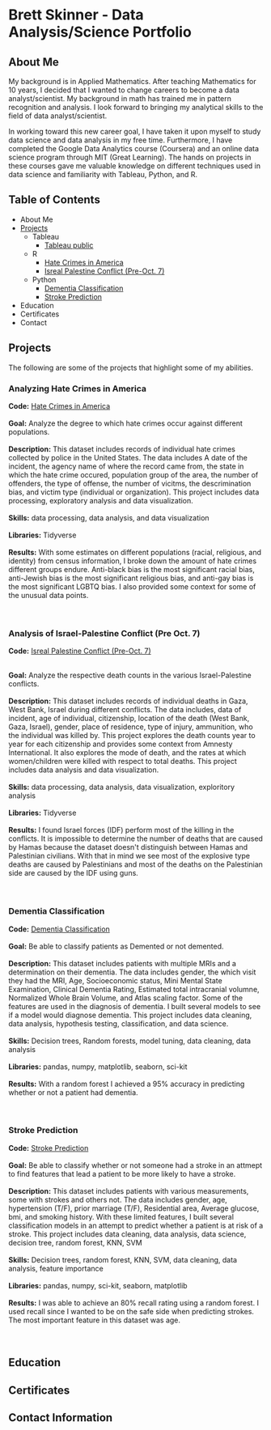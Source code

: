 # Brett Skinner - Data Analysis/Science Portfolio
## About Me
My background is in Applied Mathematics.  After teaching Mathematics for 10 years, I decided that I wanted to change careers to become a data analyst/scientist. My background in math has trained me in pattern recognition and analysis.  I look forward to bringing my analytical skills to the field of data analyst/scientist. 

In working toward this new career goal, I have taken it upon myself to study data science and data analysis in my free time. Furthermore, I have completed the Google Data Analytics course (Coursera) and an online data science program through MIT (Great Learning). The hands on projects in these courses gave me valuable knowledge on different techniques used in data science and familiarity with Tableau, Python, and R. 

## Table of Contents
* About Me
* [Projects](https://github.com/BSkinner87/Data-Analysis-Science-Portfolio/edit/main/README.md#projects)
  * Tableau
    * [Tableau public](https://public.tableau.com/app/profile/brett.skinner4090/vizzes)
  * R
    * [Hate Crimes in America]()
    * [Isreal Palestine Conflict (Pre-Oct. 7)](https://github.com/BSkinner87/Portfolio-Projects/blob/main/Israel_Palestine_Conflict_before_Oct_7_markdown.md)
  * Python
    * [Dementia Classification](https://github.com/BSkinner87/Portfolio-Projects/blob/main/Dementia.ipynb)
    * [Stroke Prediction](https://github.com/BSkinner87/Portfolio-Projects/blob/main/StrokePredictionModels.ipynb)
* Education
* Certificates
* Contact
## Projects
The following are some of the projects that highlight some of my abilities. 
### Analyzing Hate Crimes in America
**Code:** [Hate Crimes in America](https://github.com/BSkinner87/Portfolio-Projects/blob/main/HateCrimeStats.md) <br><br>
**Goal:** Analyze the degree to which hate crimes occur against different populations. <br><br>
**Description:** This dataset includes records of individual hate crimes collected by police in the United States.  The data includes A date of the incident, the agency name of where the record came from, the state in which the hate crime occured, population group of the area, the number of offenders, the type of offense, the number of vicitms, the descrimination bias, and victim type (individual or organization).  This project includes data processing, exploratory analysis and data visualization. <br><br>
**Skills:** data processing, data analysis, and data visualization <br><br>
**Libraries:** Tidyverse <br><br>
**Results:** With some estimates on different populations (racial, religious, and identity) from census information, I broke down the amount of hate crimes different groups endure. Anti-black bias is the most significant racial bias, anti-Jewish bias is the most significant religious bias, and anti-gay bias is the most significant LGBTQ bias. I also provided some context for some of the unusual data points. <br><br><br>

### Analysis of Israel-Palestine Conflict (Pre Oct. 7)
**Code:** [Isreal Palestine Conflict (Pre-Oct. 7)](https://github.com/BSkinner87/Portfolio-Projects/blob/main/Israel_Palestine_Conflict_before_Oct_7_markdown.md) <br><br>

**Goal:** Analyze the respective death counts in the various Israel-Palestine conflicts. <br><br>
**Description:** This dataset includes records of individual deaths in Gaza, West Bank, Israel during different conflicts. The data includes, data of incident, age of individual, citizenship, location of the death (West Bank, Gaza, Israel), gender, place of residence, type of injury, ammunition, who the individual was killed by. This project explores the death counts year to year for each citizenship and provides some context from Amnesty International.  It also explores the mode of death, and the rates at which women/children were killed with respect to total deaths. This project includes data analysis and data visualization. <br><br>
**Skills:** data processing, data analysis, data visualization, exploritory analysis <br><br>
**Libraries:** Tidyverse <br><br>
**Results:** I found Israel forces (IDF) perform most of the killing in the conflicts. It is impossible to determine the number of deaths that are caused by Hamas because the dataset doesn't distinguish between Hamas and Palestinian civilians. With that in mind we see most of the explosive type deaths are caused by Palestinians and most of the deaths on the Palestinian side are caused by the IDF using guns. <br><br><br>

### Dementia Classification
**Code:** [Dementia Classification](https://github.com/BSkinner87/Portfolio-Projects/blob/main/Dementia.ipynb) <br><br>
**Goal:** Be able to classify patients as Demented or not demented. <br><br>
**Description:** This dataset includes patients with multiple MRIs and a determination on their dementia. The data includes gender, the which visit they had the MRI, Age, Socioeconomic status, Mini Mental State Examination, Clinical Dementia Rating, Estimated total intracranial volumne, Normalized Whole Brain Volume, and Atlas scaling factor. Some of the features are used in the diagnosis of dementia. I built several models to see if a model would diagnose dementia. This project includes data cleaning, data analysis, hypothesis testing, classification, and data science.  <br><br>
**Skills:** Decision trees, Random forests, model tuning, data cleaning, data analysis <br><br>
**Libraries:** pandas, numpy, matplotlib, seaborn, sci-kit <br><br>
**Results:** With a random forest I achieved a 95% accuracy in predicting whether or not a patient had dementia. <br><br><br>

### Stroke Prediction
**Code:** [Stroke Prediction](https://github.com/BSkinner87/Portfolio-Projects/blob/main/StrokePredictionModels.ipynb) <br><br>
**Goal:** Be able to classify whether or not someone had a stroke in an attmept to find features that lead a patient to be more likely to have a stroke. <br><br>
**Description:** This dataset includes patients with various measurements, some with strokes and others not.  The data includes gender, age, hypertension (T/F), prior marriage (T/F), Residential area, Average glucose, bmi, and smoking history. With these limited features, I built several classification models in an attempt to predict whether a patient is at risk of a stroke.  This project includes data cleaning, data analysis, data science, decision tree, random forest, KNN, SVM <br><br>
**Skills:** Decision trees, random forest, KNN, SVM, data cleaning, data analysis, feature importance <br><br>
**Libraries:** pandas, numpy, sci-kit, seaborn, matplotlib <br><br>
**Results:** I was able to achieve an 80% recall rating using a random forest. I used recall since I wanted to be on the safe side when predicting strokes. The most important feature in this dataset was age. <br><br><br>

## Education

## Certificates

## Contact Information



